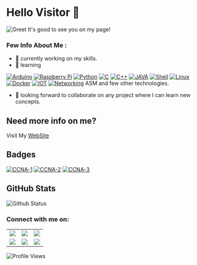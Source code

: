 # Hello Visitor 👋
![Greet](https://github.com/dmdhrumilmistry/dmdhrumilmistry/blob/use-gif/.images/greet.gif?raw=True)
It's good to see you on my page!

### Few Info About Me : 
- 🔭 currently working on my skills.
- 🌱 learning

[![Arduino](https://img.icons8.com/color/96/000000/arduino.png)](https://www.arduino.cc/)
[![Raspberry Pi](https://img.icons8.com/color/96/000000/raspberry-pi.png)]()
[![Python](https://img.icons8.com/color/96/000000/python--v1.png)](https://www.python.org/)
[![C](https://img.icons8.com/color/96/000000/c-programming.png)](https://en.wikipedia.org/wiki/C_(programming_language))
[![C++](https://img.icons8.com/color/96/000000/c-plus-plus-logo.png)](https://isocpp.org/)
[![JAVA](https://img.icons8.com/color/96/000000/java-coffee-cup-logo--v1.png)](https://www.java.com/en/)
[![Shell](https://img.icons8.com/plasticine/100/000000/bash.png)](https://en.wikipedia.org/wiki/Shell_script)
[![Linux](https://img.icons8.com/color/96/000000/linux--v2.png)](https://www.linux.org/)
[![Docker](https://i.imgur.com/VyjCJuz.png)](https://www.docker.com/)
[![IOT](https://img.icons8.com/external-soft-fill-juicy-fish/96/000000/external-iot-internet-of-things-soft-fill-soft-fill-juicy-fish.png)](https://en.wikipedia.org/wiki/Internet_of_things)
[![Networking](https://img.icons8.com/external-itim2101-lineal-color-itim2101/96/000000/external-computer-networks-network-technology-itim2101-lineal-color-itim2101-1.png)](https://www.cisco.com/c/en/us/solutions/enterprise-networks/what-is-computer-networking.html)
ASM and few other technologies.

- 👯 looking forward to collaborate on any project where I can learn new concepts.

## Need more info on me?
Visit My [WebSite](https://dmdhrumilmistry.github.io)

## Badges

<!-- CCNA Badges -->
[![CCNA-1](https://images.credly.com/size/200x200/images/70d71df5-f3dc-4380-9b9d-f22513a70417/CCNAITN__1_.png)](https://www.credly.com/badges/612ec8ab-6f29-44c2-9b90-5aa89a467e8c/public_url)
[![CCNA-2](https://images.credly.com/size/200x200/images/f4ccdba9-dd65-4349-baad-8f05df116443/CCNASRWE__1_.png)](https://www.credly.com/badges/df0ab464-fcf2-451c-be9d-35140e4e52cf/public_url)
[![CCNA-3](https://images.credly.com/size/200x200/images/0a6d331e-8abf-4272-a949-33f754569a76/CCNAENSA__1_.png)](https://www.credly.com/badges/635c2c9f-7615-4457-9aba-714416867f0a/public_url)

## GitHub Stats

![Github Status](https://github-readme-stats.vercel.app/api?username=dmdhrumilmistry&theme=chartreuse-dark&show_icons=true)

### Connect with me on:
<p align ="center">
    <table>
      <tr>
        <td><a hrf = "https://github.com/dmdhrumilmistry" target="_blank"><img src = "https://img.shields.io/badge/Github-dmdhrumilmistry-333"></a></td>
        <td><a href = "https://www.instagram.com/dmdhrumilmistry/" target="_blank"><img src = "https://img.shields.io/badge/Instagram-dmdhrumilmistry-833ab4"></a></td>
        <td><a href = "https://twitter.com/dmdhrumilmistry" target="_blank"><img src = "https://img.shields.io/badge/Twitter-dmdhrumilmistry-4078c0"></a></td>
      </tr>
      <tr>
        <td><a href = "https://www.youtube.com/channel/UChbjrRvbzgY3BIomUI55XDQ" target="_blank"><img src = "https://img.shields.io/badge/YouTube-Dhrumil%20Mistry-critical"></a></td>
        <td><a href = "https://dhrumilmistrywrites.blogspot.com/ " target="_blank"><img src = "https://img.shields.io/badge/Blog-Dhrumil%20Mistry-bd2c00"></a></td>
        <td><a href = "https://www.linkedin.com/in/dmdhrumilmistry/" target="_blank"><img src = "https://img.shields.io/badge/LinkedIn-Dhrumil%20Mistry-4078c0"></a></td>
    </table>
</p>

![Profile Views](https://komarev.com/ghpvc/?username=dmdhrumilmistry&label=PROFILE+VIEWS)
